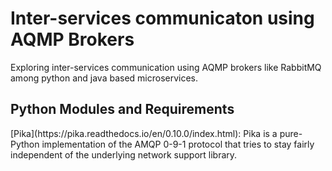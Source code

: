 # Inter-services communicaton using AQMP Brokers

Exploring inter-services communication using AQMP brokers like RabbitMQ among python and java based microservices.

## Python Modules and Requirements
<p>
[Pika](https://pika.readthedocs.io/en/0.10.0/index.html): Pika is a pure-Python implementation of the AMQP 0-9-1 protocol that tries to stay fairly independent of the underlying network support library.

</p>
